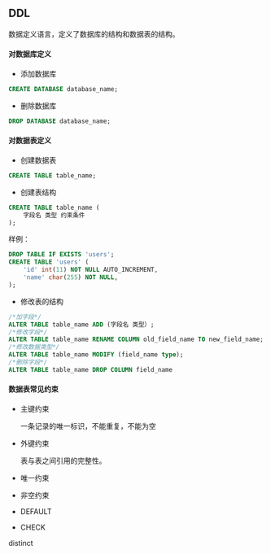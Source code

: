 ## DDL

数据定义语言，定义了数据库的结构和数据表的结构。

####  对数据库定义

* 添加数据库

```sql
CREATE DATABASE database_name;
```

* 删除数据库

```sql
DROP DATABASE database_name;
```

#### 对数据表定义

* 创建数据表

```sql
CREATE TABLE table_name;
```

* 创建表结构

```sql
CREATE TABLE table_name (
	字段名 类型 约束条件
);
```

样例：

```sql
DROP TABLE IF EXISTS 'users';
CREATE TABLE 'users' (
	'id' int(11) NOT NULL AUTO_INCREMENT,
    'name' char(255) NOT NULL,
);
```

* 修改表的结构

```SQL
/*加字段*/
ALTER TABLE table_name ADD (字段名 类型）;
/*修改字段*/
ALTER TABLE table_name RENAME COLUMN old_field_name TO new_field_name;
/*修改数据类型*/
ALTER TABLE table_name MODIFY (field_name type);
/*删除字段*/
ALTER TABLE table_name DROP COLUMN field_name
```

#### 数据表常见约束

* 主键约束

  一条记录的唯一标识，不能重复，不能为空

* 外键约束

  表与表之间引用的完整性。

* 唯一约束

* 非空约束

* DEFAULT 

* CHECK

distinct